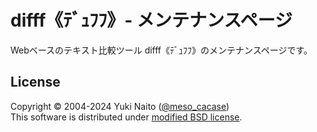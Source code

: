 difff《ﾃﾞｭﾌﾌ》- メンテナンスページ
======================

Webベースのテキスト比較ツール difff《ﾃﾞｭﾌﾌ》のメンテナンスページです。

License
--------

Copyright &copy; 2004-2024 Yuki Naito
 ([@meso_cacase](https://twitter.com/meso_cacase))  
This software is distributed under
[modified BSD license](https://opensource.org/licenses/bsd-license.php).
